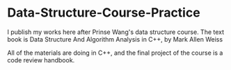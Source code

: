 Data-Structure-Course-Practice
==============================

I publish my works here after Prinse Wang's data structure course. The text book is Data Structure And Algorithm Analysis in C++, by Mark Allen Weiss

All of the materials are doing in C++, and the final project of the course is a code review handbook.
